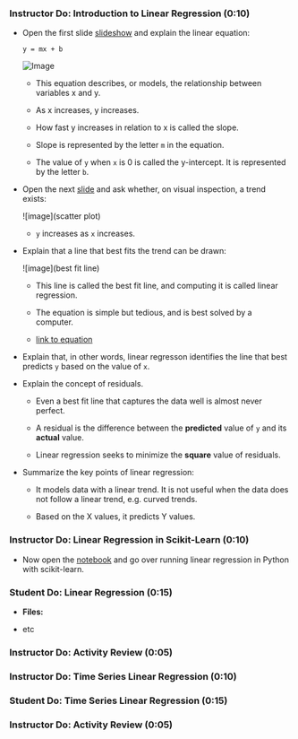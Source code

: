 ### Instructor Do: Introduction to Linear Regression (0:10)

* Open the first slide [slideshow](tbd) and explain the linear equation:

  ```
  y = mx + b
  ```
  
  ![Image](image)
  
  * This equation describes, or models, the relationship between variables x and y.

  * As x increases, y increases.

  * How fast y increases in relation to x is called the slope.

  * Slope is represented by the letter `m` in the equation.

  * The value of `y` when `x` is 0 is called the y-intercept. It is represented by the letter `b`.

* Open the next [slide](tbd) and ask whether, on visual inspection, a trend exists:

  ![image](scatter plot)
  
  * `y` increases as `x` increases.
  
* Explain that a line that best fits the trend can be drawn:

  ![image](best fit line)
  
  * This line is called the best fit line, and computing it is called linear regression.

  * The equation is simple but tedious, and is best solved by a computer. 

  * [link to equation](tbd)

* Explain that, in other words, linear regresson identifies the line that best predicts `y` based on the value of `x`.  

* Explain the concept of residuals.

  * Even a best fit line that captures the data well is almost never perfect. 

  * A residual is the difference between the **predicted** value of `y` and its **actual** value.

  * Linear regression seeks to minimize the **square** value of residuals.

* Summarize the key points of linear regression:

  * It models data with a linear trend. It is not useful when the data does not follow a linear trend, e.g. curved trends.

  * Based on the X values, it predicts Y values.


### Instructor Do: Linear Regression in Scikit-Learn (0:10)

* Now open the [notebook](tbd) and go over running linear regression in Python with scikit-learn.

### Student Do: Linear Regression (0:15)

* **Files:**

* etc


### Instructor Do: Activity Review (0:05)


### Instructor Do: Time Series Linear Regression (0:10)


### Student Do: Time Series Linear Regression (0:15)


### Instructor Do: Activity Review (0:05)
